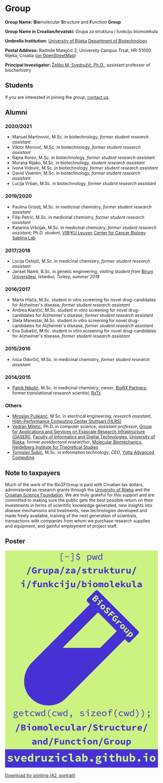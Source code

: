 # Group

**Group Name:** **Bio**molecular **S**tructure and **F**unction **Group**

**Group Name in Croatian/hrvatski:** Grupa za strukturu i funkciju biomolekula

**Umbrella Institution:** [University of Rijeka](https://uniri.hr/) [Department of Biotechnology](https://www.biotech.uniri.hr/)

**Postal Address:** Radmile Matejčić 2, University Campus Trsat, HR-51000 Rijeka, Croatia ([on OpenStreetMap](https://www.openstreetmap.org/?mlat=45.32870&mlon=14.46690#map=19/45.32870/14.46690))

**Principal Investigator:** [Željko M. Svedružić, Ph.D.](principal-investigator.md), assistant professor of biochemistry

## Students

If you are interested in joining the group, [contact us](contact.md).

## Alumni

### 2020/2021

- Manuel Martinović, M.Sc. in biotechnology, *former student research assistant*
- Viktor Morović, M.Sc. in biotechnology, *former student research assistant*
- Rajna Koren, M.Sc. in biotechnology, *former student research assistant*
- Morana Rijako, M.Sc. in biotechnology, *student research assistant*
- Ivona Vidović, M.Sc. in biotechnology, *former student research assistant*
- David Visentin, M.Sc. in biotechnology, *former student research assistant*
- Lucija Vrban, M.Sc. in biotechnology, *former student research assistant*

### 2019/2020

- Paulina Grizelj, M.Sc. in medicinal chemistry, *former student research assistant*
- Filip Petrić, M.Sc. in medicinal chemistry, *former student research assistant*
- Katarina Vrbnjak, M.Sc. in medicinal chemistry, *former student research assistant*; *Ph.D. student*, [VIB](https://vib.be/)/[KU Leuven](https://www.kuleuven.be/) [Center for Cancer Biology](https://ccb.sites.vib.be/) [Sablina Lab](https://vib.be/labs/sablina-lab)

### 2017/2018

- Lucija Ostojić, M.Sc. in medicinal chemistry, *former student research assistant*
- Janset Namlı, B.Sc. in genetic engineering, *visiting student from* [Biruni Üniversitesi](https://www.biruni.edu.tr/), *Istanbul, Turkey, summer 2018*

### 2016/2017

- Marta Hlača, M.Sc. student in vitro screening for novel drug-candidates for Alzheimer's disease, *former student research assistant*
- Andrea Klančić, M.Sc. student in vitro screening for novel drug-candidates for Alzheimer's disease, *former student research assistant*
- Stela Manestar, M.Sc. student in vitro screening for novel drug-candidates for Alzheimer's disease, *former student research assistant*
- Ena Subašić, M.Sc. student in vitro screening for novel drug-candidates for Alzheimer's disease, *former student research assistant*

### 2015/2016

- Ivica Odorčić, M.Sc. in medicinal chemistry, *former student research assistant*

### 2014/2015

- [Patrik Nikolić](https://nikoli.ch/), M.Sc. in medicinal chemistry; *owner*, [BioRX Partners](https://www.biorxpartners.com/); former *translational research scientist*, [RxTx](https://www.rxtx.tech/)

### Others

- [Miroslav Puškarić](https://www.hlrs.de/en/about-us/organization/people/person/puskaric/), M.Sc. in electrical engineering; *research assistant*, [High-Performance Computing Center Stuttgart (HLRS)](https://www.hlrs.de/)
- [Vedran Miletić](https://vedran.miletic.net/), Ph.D. in computer science; *assistant professor*, [Group for Applications and Services on Exascale Research Infrastructure (GASERI)](https://group.miletic.net/), [Faculty of Informatics and Digital Technologies](https://www.inf.uniri.hr/), [University of Rijeka](https://uniri.hr/); former *postdoctoral researcher*, [Molecular Biomechanics](https://www.h-its.org/research/mbm/), [Heidelberg Institute for Theoretical Studies](https://www.h-its.org/)
- [Tomislav Šubić](https://tsubic.info/), M.Sc. in information technology; *CEO*, [Yotta Advanced Computing](https://yac.hr/)

## Note to taxpayers

Much of the work of the BioSFGroup is paid with Croatian tax dollars, administered as research grants through the [University of Rijeka](https://uniri.hr/) and the [Croatian Science Foundation](https://hrzz.hr/). We are truly grateful for this support and are committed to making sure the public gets the best possible return on their investments in terms of scientific knowledge generated, new insights into disease mechanisms and treatments, new technologies developed and made freely available, training of the next generation of scientists, transactions with companies from whom we purchase research supplies and equipment, and gainful employment of project staff.

## Poster

![BioSFGroup poster](images/logo-poster.png)

[Download for printing (A2, portrait)](images/logo-poster.pdf)
